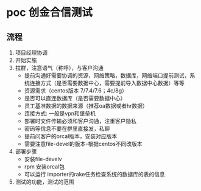 # poc 创金合信测试

## 流程
1. 项目经理协调
2. 开始实施
3. 拉群，注意语气（称呼），与客户沟通
    * 提前沟通好需要协调的资源，网络策略，数据库，网络端口提前测试，系统连接方式（是否需要数据中心，需要提前导入数据中心数据）等等  
    * 资源需求（centos版本 7/7.4/7.6；4c/8g）  
    * 是否可以直连数据库（是否需要数据中心）  
    * 员工基准数据的数据来源（推荐oa数据或者hr数据）
    * 连接方式: 一般是vpn和堡垒机
    * 部署时文件传输必须和客户沟通，注重客户隐私
    * 密码等信息不要在群里直接发，私聊
    * 提前问客户的orcal版本，安装对应版本
    * 需要注意file-devel的版本-根据centos不同改版本
5. 部署步骤
    * 安装file-develv
    * rpm 安装orcal包
    * 可以运行 importer的rake任务检查系统的数据库的表的信息
6. 测试的功能，测试的范围